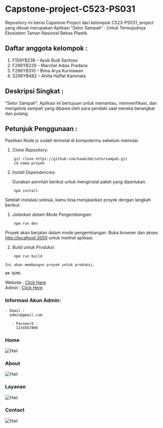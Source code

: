 # Capstone-project-C523-PS031
Repository ini berisi Capstone Project dari kelompok C523-PS031, project yang dibuat merupakan Aplikasi “Setor Sampah” : Untuk Terwujudnya Ekosistem   Taman Nasional Bebas Plastik.
## Daftar anggota kelompok :
1. F159YB238 – Ayub Budi Santoso
2. F296YB229 – Marchel Adias Pradana
3. F296YB310 – Bima Arya Kurniawan
4. S296YB482 – Ahilla Haffat Kammala
## Deskripsi Singkat :
"Setor Sampah", Aplikasi ini bertujuan untuk memantau, memverifikasi, dan mengelola sampah yang dibawa oleh para pendaki saat mereka berangkat dan pulang.
## Petunjuk Penggunaan :
   Pastikan Node.js sudah terinstal di komputermu sebelum memulai.

1. *Clone Repository:*
```
    git clone https://github.com/kaamibb/setorsampah.git
    cd nama-proyek
```

2. *Install Dependencies:*

    Gunakan perintah berikut untuk menginstal paket yang diperlukan.

```
    npm install
```
Setelah instalasi selesai, kamu bisa menjalankan proyek dengan langkah berikut:

   1. *Jalankan dalam Mode Pengembangan:*

```
    npm run dev
```

   Proyek akan berjalan dalam mode pengembangan. Buka browser dan akses [http://localhost:3000](http://localhost:3000) untuk melihat aplikasi.

   2. *Build untuk Produksi:*

```
    npm run build
```

    Ini akan membangun proyek untuk produksi.

    ## DEMO 
 
   Website : [Click Here](https://setorsampah.vercel.app/) <br>
   Admin : [Click Here](https://setorsampah.vercel.app/login)

   ### Informasi Akun Admin:
   ```
   - Email :
     admin@gmail.com
```
```
   - Password :
     1234567890
```

### Home
![Haii](https://github.com/kaamibb/setorsampah/blob/main/public/home.jpg)
### About
![Haii](https://github.com/kaamibb/setorsampah/blob/main/public/about-fix.jpg)
### Layanan
![Haii](https://github.com/kaamibb/setorsampah/blob/main/public/layanan.jpg)
### Contact
![Haii](https://github.com/kaamibb/setorsampah/blob/main/public/kontak.jpg)
